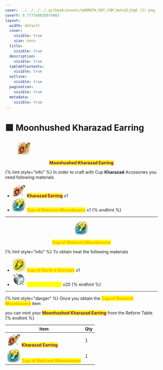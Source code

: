 ```yaml
---
cover: ../../../../.gitbook/assets/GARMOTH_DOT_COM_DohcQljUgE (2).png
coverY: 9.777788035074863
layout:
  width: default
  cover:
    visible: true
    size: hero
  title:
    visible: true
  description:
    visible: true
  tableOfContents:
    visible: true
  outline:
    visible: true
  pagination:
    visible: true
  metadata:
    visible: true
---
```


# 🟪 Moonhushed Kharazad Earring

<figure><img src="../../../../.gitbook/assets/image (185).png" alt=""><figcaption></figcaption></figure>

<p align="center"><mark style="color:purple;"><strong>Moonhushed Kharazad Earring</strong></mark></p>

{% hint style="info" %}
In order to craft with Cup **Kharazad** Accesories you need following materials

* ![](<../../../../.gitbook/assets/image (186).png>) <mark style="color:purple;">**Kharazad Earring**</mark> x1
* ![](<../../../../.gitbook/assets/image (184).png>) <mark style="color:orange;">**Cup of Reticent Moonbeams**</mark> x1
{% endhint %}

***

<p align="center"><img src="../../../../.gitbook/assets/image (184).png" alt=""></p>

<p align="center"><mark style="color:orange;"><strong>Cup of Reticent Moonbeams</strong></mark></p>

{% hint style="info" %}
To obtain heat the following materials

* ![](<../../../../.gitbook/assets/image (187).png>) <mark style="color:orange;">**Cup of Earth's Sorrows**</mark> x1 &#x20;
* ![](<../../../../.gitbook/assets/image (171).png>) <mark style="color:yellow;">Essence of Dawn</mark> x20
{% endhint %}

***

{% hint style="danger" %}
Once you obtain the <mark style="color:orange;">**Cup of Reticent Moonbeams**</mark> item

you can mint your <mark style="color:purple;">**Moonhushed Kharazad Earring**</mark> from the Reform Table.
{% endhint %}

| Item                                                                                                                | Qty |
| ------------------------------------------------------------------------------------------------------------------- | --- |
| ![](<../../../../.gitbook/assets/image (186).png>) <mark style="color:purple;">**Kharazad Earring**</mark>          | 1   |
| ![](<../../../../.gitbook/assets/image (184).png>) <mark style="color:orange;">**Cup of Reticent Moonbeams**</mark> | 1   |

